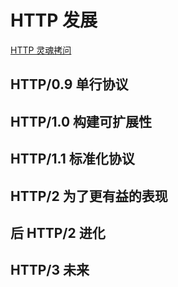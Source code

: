 # HTTP 发展

[HTTP 灵魂拷问](https://mp.weixin.qq.com/s/V1cl76Tv12VQpLTpJOjBYQ)

## HTTP/0.9 单行协议

## HTTP/1.0 构建可扩展性

## HTTP/1.1 标准化协议

## HTTP/2 为了更有益的表现

## 后 HTTP/2 进化

## HTTP/3 未来
